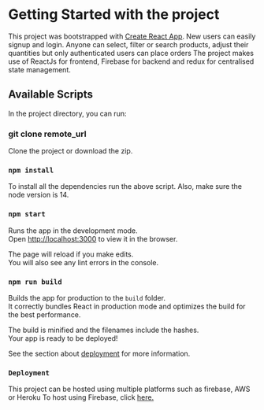 # Getting Started with the project

This project was bootstrapped with [Create React App](https://github.com/facebook/create-react-app).
New users can easily signup and login. Anyone can select, filter or search products, adjust their quantities but only authenticated users can place orders
The project makes use of ReactJs for frontend, Firebase for backend and redux for centralised state management. 

## Available Scripts

In the project directory, you can run:

### git clone remote_url
  
Clone the project  or download the zip.

### `npm install`

To install all the dependencies run the above script. Also, make sure the node version is 14.

### `npm start`

Runs the app in the development mode.\
Open [http://localhost:3000](http://localhost:3000) to view it in the browser.

The page will reload if you make edits.\
You will also see any lint errors in the console.

### `npm run build`

Builds the app for production to the `build` folder.\
It correctly bundles React in production mode and optimizes the build for the best performance.

The build is minified and the filenames include the hashes.\
Your app is ready to be deployed!

See the section about [deployment](https://facebook.github.io/create-react-app/docs/deployment) for more information.

### `Deployment`

This project can be hosted using multiple platforms such as firebase, AWS or Heroku
To host using Firebase, click [here.](https://firebase.google.com/docs/hosting/quickstart)
